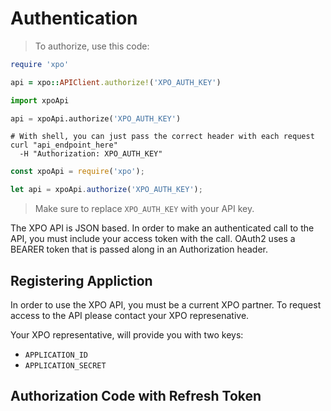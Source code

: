 # Authentication

> To authorize, use this code:

```ruby
require 'xpo'

api = xpo::APIClient.authorize!('XPO_AUTH_KEY')
```

```python
import xpoApi

api = xpoApi.authorize('XPO_AUTH_KEY')
```

```shell
# With shell, you can just pass the correct header with each request
curl "api_endpoint_here"
  -H "Authorization: XPO_AUTH_KEY"
```

```javascript
const xpoApi = require('xpo');

let api = xpoApi.authorize('XPO_AUTH_KEY');
```

> Make sure to replace `XPO_AUTH_KEY` with your API key.

The XPO API is JSON based. In order to make an authenticated call to the API, you must include your access token with the call. OAuth2 uses a BEARER token that is passed along in an Authorization header.

## Registering Appliction

In order to use the XPO API, you must be a current XPO partner. To request access to the API please contact your XPO represenative.

Your XPO representative, will provide you with two keys:

* `APPLICATION_ID`
* `APPLICATION_SECRET`

## Authorization Code with Refresh Token

